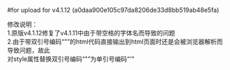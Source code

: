 
#for upload for v4.1.12 (a0daa900e105c97da8206de33d8bb519ab48e5fa)  

修改说明：  
1.原版v4.1.12修复了v4.1.11中由于带空格的字体名而导致的问题  
2.由于带双引号编码“&quot;”的html代码直接输出到html页面时还是会被浏览器解析而导致问题，故此  
对style属性替换双引号编码“&quot;”为单引号编码“&apos;”  

